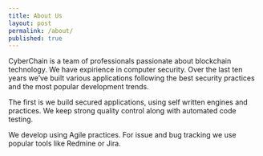 ```yaml
---
title: About Us
layout: post
permalink: /about/
published: true
---
```


CyberChain is a team of professionals passionate about blockchain technology. We have expirience in computer security. Over the last ten years we’ve built various applications following the best security practices and the most popular development trends.

The first is we build secured applications, using self written engines and practices. We keep strong quality control along with automated code testing.

We develop using Agile practices. For issue and bug tracking we use popular tools like Redmine or Jira.
